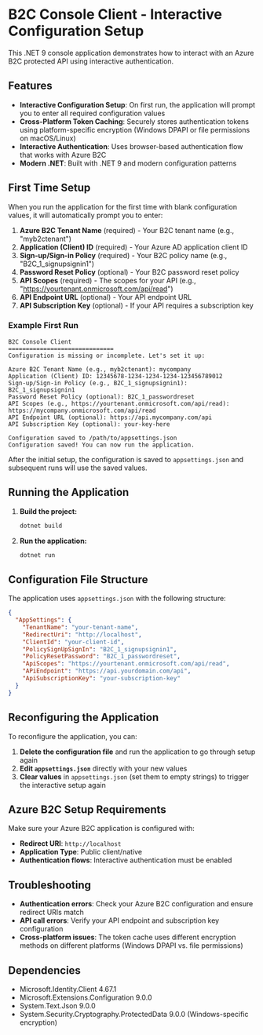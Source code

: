 # B2C Console Client - Interactive Configuration Setup

This .NET 9 console application demonstrates how to interact with an Azure B2C protected API using interactive authentication.

## Features

- **Interactive Configuration Setup**: On first run, the application will prompt you to enter all required configuration values
- **Cross-Platform Token Caching**: Securely stores authentication tokens using platform-specific encryption (Windows DPAPI or file permissions on macOS/Linux)
- **Interactive Authentication**: Uses browser-based authentication flow that works with Azure B2C
- **Modern .NET**: Built with .NET 9 and modern configuration patterns

## First Time Setup

When you run the application for the first time with blank configuration values, it will automatically prompt you to enter:

1. **Azure B2C Tenant Name** (required) - Your B2C tenant name (e.g., "myb2ctenant")
2. **Application (Client) ID** (required) - Your Azure AD application client ID
3. **Sign-up/Sign-in Policy** (required) - Your B2C policy name (e.g., "B2C_1_signupsignin1")
4. **Password Reset Policy** (optional) - Your B2C password reset policy
5. **API Scopes** (required) - The scopes for your API (e.g., "https://yourtenant.onmicrosoft.com/api/read")
6. **API Endpoint URL** (optional) - Your API endpoint URL
7. **API Subscription Key** (optional) - If your API requires a subscription key

### Example First Run

```
B2C Console Client
==============================
Configuration is missing or incomplete. Let's set it up:

Azure B2C Tenant Name (e.g., myb2ctenant): mycompany
Application (Client) ID: 12345678-1234-1234-1234-123456789012
Sign-up/Sign-in Policy (e.g., B2C_1_signupsignin1): B2C_1_signupsignin1
Password Reset Policy (optional): B2C_1_passwordreset
API Scopes (e.g., https://yourtenant.onmicrosoft.com/api/read): https://mycompany.onmicrosoft.com/api/read
API Endpoint URL (optional): https://api.mycompany.com/api
API Subscription Key (optional): your-key-here

Configuration saved to /path/to/appsettings.json
Configuration saved! You can now run the application.
```

After the initial setup, the configuration is saved to `appsettings.json` and subsequent runs will use the saved values.

## Running the Application

1. **Build the project:**
   ```bash
   dotnet build
   ```

2. **Run the application:**
   ```bash
   dotnet run
   ```

## Configuration File Structure

The application uses `appsettings.json` with the following structure:

```json
{
  "AppSettings": {
    "TenantName": "your-tenant-name",
    "RedirectUri": "http://localhost",
    "ClientId": "your-client-id",
    "PolicySignUpSignIn": "B2C_1_signupsignin1",
    "PolicyResetPassword": "B2C_1_passwordreset",
    "ApiScopes": "https://yourtenant.onmicrosoft.com/api/read",
    "APiEndpoint": "https://api.yourdomain.com/api",
    "ApiSubscriptionKey": "your-subscription-key"
  }
}
```

## Reconfiguring the Application

To reconfigure the application, you can:

1. **Delete the configuration file** and run the application to go through setup again
2. **Edit `appsettings.json`** directly with your new values
3. **Clear values** in `appsettings.json` (set them to empty strings) to trigger the interactive setup again

## Azure B2C Setup Requirements

Make sure your Azure B2C application is configured with:
- **Redirect URI**: `http://localhost`
- **Application Type**: Public client/native
- **Authentication flows**: Interactive authentication must be enabled

## Troubleshooting

- **Authentication errors**: Check your Azure B2C configuration and ensure redirect URIs match
- **API call errors**: Verify your API endpoint and subscription key configuration
- **Cross-platform issues**: The token cache uses different encryption methods on different platforms (Windows DPAPI vs. file permissions)

## Dependencies

- Microsoft.Identity.Client 4.67.1
- Microsoft.Extensions.Configuration 9.0.0
- System.Text.Json 9.0.0
- System.Security.Cryptography.ProtectedData 9.0.0 (Windows-specific encryption)
